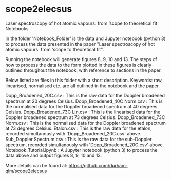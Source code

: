# scope2elecsus
Laser spectroscopy of hot atomic vapours: from ’scope to theoretical fit Notebooks

In the folder 'Notebook_Folder' is the data and Jupyter notebook (python 3) to process the data presented in the paper "Laser spectroscopy of 
hot atomic vapours: from 'scope to theoretical fit". 

Running the notebook will generate figures 8, 9, 10 and 13. The steps of how to process the data to the form plotted in these 
figures is clearly outlined throughout the notebook, with reference to sections in the paper. 

Below listed are files in this folder with a short description.
Keywords: raw, linearised, normalised etc. are all outlined in the notebook and the paper.

Dopp_Broadened_20C.csv : This is the raw data for the Doppler broadened spectrum at 20 degrees Celsius.
Dopp_Broadened_40C Norm.csv : This is the normalised data for the Doppler broadened spectrum at 40 degrees Celsius.
Dopp_Broadened_73C Lin.csv : This is the linearised data for the Doppler broadened spectrum at 73 degrees Celsius.
Dopp_Broadened_73C Norm.csv : This is the normalised data for the Doppler broadened spectrum at 73 degrees Celsius.
Etalon.csv : This is the raw data for the etalon, recorded simultanously with 'Dopp_Broadened_20C.csv' above.
Sub_Doppler Spectrum.csv : This is the raw data for the sub-Doppler spectrum, recorded simultanously with 'Dopp_Broadened_20C.csv' above.
Notebook_Tutorial.ipynb : A Jupyter notebook (python 3) to process the data above and output figures 8, 9, 10 and 13.

More details can be found at: https://github.com/durham-qlm/scope2elecsus
